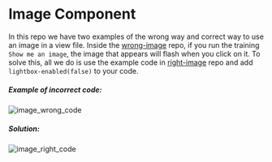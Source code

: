 # Image Component

In this repo we have two examples of the wrong way and correct way to use an image in a view file. Inside the [wrong-image](https://github.com/JamieDawson/Bixby-clickable-components-fixes/tree/master/image/wrong_image) repo, if you run the training `Show me an image`, the image that appears will flash when you click on it. To solve this, all we do is use the example code in [right-image](https://github.com/JamieDawson/Bixby-clickable-components-fixes/tree/master/image/right_image) repo and add `lightbox-enabled(false)` to your code.


##### Example of incorrect code:
![image_wrong_code](https://user-images.githubusercontent.com/16840579/70949196-0db9c500-2012-11ea-9a0c-986abd09e973.png)


##### Solution:
![image_right_code](https://user-images.githubusercontent.com/16840579/70949192-0c889800-2012-11ea-8d27-ed06af41f73d.png)

